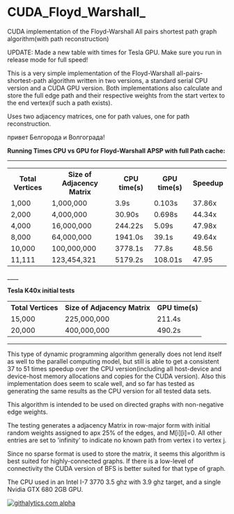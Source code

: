 CUDA_Floyd_Warshall_
====================

CUDA implementation of the Floyd-Warshall All pairs shortest path graph algorithm(with path reconstruction)

UPDATE:  Made a new table with times for Tesla GPU. Make sure you run in release mode for full speed!

This is a very simple implementation of the Floyd-Warshall all-pairs-shortest-path algorithm written in two versions,
a standard serial CPU version and a CUDA GPU version. Both implementations also calculate and store the full edge 
path and their respective weights from the start vertex to the end vertex(if such a path exists).

Uses two adjacency matrices, one for path values, one for path reconstruction.

привет Белгорода и Волгограда!

<b>Running Times CPU vs GPU for Floyd-Warshall APSP with full Path cache:</b>

___________________________

<table>
  <tr>
    <th>Total Vertices</th><th>Size of Adjacency Matrix</th><th>CPU time(s)</th><th>GPU time(s)</th><th>Speedup</th>
  </tr>
  <tr>
    <td> 1,000</td><td> 1,000,000 </td><td> 3.9s</td><td> 0.103s </td><td> 37.86x</td>
  </tr>
  <tr>
    <td> 2,000</td><td> 4,000,000 </td><td> 30.90s</td><td> 0.698s </td><td> 44.34x</td>
  </tr>
  <tr>
    <td> 4,000</td><td> 16,000,000 </td><td> 244.22s</td><td> 5.09s </td><td> 47.98x</td>
  </tr>
  <tr>
    <td> 8,000</td><td> 64,000,000 </td><td> 1941.0s</td><td> 39.1s </td><td>49.64x</td>
  </tr
  <tr>
    <td> 10,000</td><td> 100,000,000 </td><td> 3778.1s</td><td> 77.8s </td><td> 48.56</td>
  </tr>
  <tr>
    <td> 11,111</td><td> 123,454,321 </td><td> 5179.2s</td><td> 108.01s </td><td> 47.95</td>
  </tr>
</table> 
____ 

<b>Tesla K40x initial tests</b>

<table>
<tr>
    <th>Total Vertices</th><th>Size of Adjacency Matrix</th><th>GPU time(s)</th>
  </tr>
<tr>
    <td> 15,000</td><td> 225,000,000 </td><td> 211.4s</td>
  </tr>
  <tr>
    <td> 20,000</td><td> 400,000,000 </td><td> 490.2s</td>
  </tr>

</table>

___


This type of dynamic programming algorithm generally does not lend itself as well to the parallel computing model,
but still is able to get a consistent 37 to 51 times speedup over the CPU version(including all host-device 
and device-host  memory allocations and copies for the CUDA version). Also this implementation does seem to scale well,
and so far has tested as generating the same results as the CPU version for all tested data sets.

This algorithm is intended to be used on directed graphs with non-negative edge weights.

The testing generates a adjacency Matrix in row-major form with initial random weights assigned to apx 25% of the edges,
and M[i][i]=0. All other entries are set to 'infinity' to indicate no known path from vertex i to vertex j.

Since no sparse format is used to store the matrix, it seems this algorithm is best suited for highly-connected graphs.
If there is a low-level of connectivity the CUDA version of BFS is better suited for that type of graph.

The CPU used in an Intel I-7 3770 3.5 ghz with 3.9 ghz target, and a single Nvidia GTX 680 2GB GPU. 

<script>
  (function(i,s,o,g,r,a,m){i['GoogleAnalyticsObject']=r;i[r]=i[r]||function(){
  (i[r].q=i[r].q||[]).push(arguments)},i[r].l=1*new Date();a=s.createElement(o),
  m=s.getElementsByTagName(o)[0];a.async=1;a.src=g;m.parentNode.insertBefore(a,m)
  })(window,document,'script','//www.google-analytics.com/analytics.js','ga');

  ga('create', 'UA-43459430-1', 'github.com');
  ga('send', 'pageview');

</script>

[![githalytics.com alpha](https://cruel-carlota.pagodabox.com/18de473bf04c6f431030e67ad1744eaa "githalytics.com")](http://githalytics.com/OlegKonings/CUDA_Floyd_Warshall_)
